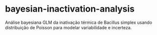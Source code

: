 # bayesian-inactivation-analysis
Análise bayesiana GLM da inativação térmica de Bacillus simplex usando distribuição de Poisson para modelar variabilidade e incerteza.

